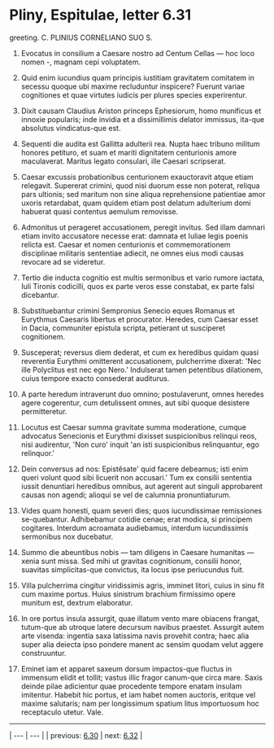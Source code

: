 # Pliny, Espitulae, letter 6.31

greeting. C. PLINIUS CORNELIANO SUO S.



1. Evocatus in consilium a Caesare nostro ad Centum Cellas — hoc loco nomen -, magnam cepi voluptatem.



2. Quid enim iucundius quam principis iustitiam gravitatem comitatem in secessu quoque ubi maxime recluduntur inspicere? Fuerunt variae cognitiones et quae virtutes iudicis per plures species experirentur.



3. Dixit causam Claudius Ariston princeps Ephesiorum, homo munificus et innoxie popularis; inde invidia et a dissimillimis delator immissus, ita-que absolutus vindicatus-que est.



4. Sequenti die audita est Gallitta adulterii rea. Nupta haec tribuno militum honores petituro, et suam et mariti dignitatem centurionis amore maculaverat. Maritus legato consulari, ille Caesari scripserat.



5. Caesar excussis probationibus centurionem exauctoravit atque etiam relegavit. Supererat crimini, quod nisi duorum esse non poterat, reliqua pars ultionis; sed maritum non sine aliqua reprehensione patientiae amor uxoris retardabat, quam quidem etiam post delatum adulterium domi habuerat quasi contentus aemulum removisse.



6. Admonitus ut perageret accusationem, peregit invitus. Sed illam damnari etiam invito accusatore necesse erat: damnata et Iuliae legis poenis relicta est. Caesar et nomen centurionis et commemorationem disciplinae militaris sententiae adiecit, ne omnes eius modi causas revocare ad se videretur.



7. Tertio die inducta cognitio est multis sermonibus et vario rumore iactata, Iuli Tironis codicilli, quos ex parte veros esse constabat, ex parte falsi dicebantur.



8. Substituebantur crimini Sempronius Senecio eques Romanus et Eurythmus Caesaris libertus et procurator. Heredes, cum Caesar esset in Dacia, communiter epistula scripta, petierant ut susciperet cognitionem.



9. Susceperat; reversus diem dederat, et cum ex heredibus quidam quasi reverentia Eurythmi omitterent accusationem, pulcherrime dixerat: 'Nec ille Polyclitus est nec ego Nero.' Indulserat tamen petentibus dilationem, cuius tempore exacto consederat auditurus.



10. A parte heredum intraverunt duo omnino; postulaverunt, omnes heredes agere cogerentur, cum detulissent omnes, aut sibi quoque desistere permitteretur.



11. Locutus est Caesar summa gravitate summa moderatione, cumque advocatus Senecionis et Eurythmi dixisset suspicionibus relinqui reos, nisi audirentur, 'Non curo' inquit 'an isti suspicionibus relinquantur, ego relinquor.'



12. Dein conversus ad nos: Epistêsate' quid facere debeamus; isti enim queri volunt quod sibi licuerit non accusari.' Tum ex consilii sententia iussit denuntiari heredibus omnibus, aut agerent aut singuli approbarent causas non agendi; alioqui se vel de calumnia pronuntiaturum.



13. Vides quam honesti, quam severi dies; quos iucundissimae remissiones se-quebantur. Adhibebamur cotidie cenae; erat modica, si principem cogitares. Interdum acroamata audiebamus, interdum iucundissimis sermonibus nox ducebatur.



14. Summo die abeuntibus nobis — tam diligens in Caesare humanitas — xenia sunt missa. Sed mihi ut gravitas cognitionum, consilii honor, suavitas simplicitas-que convictus, ita locus ipse periucundus fuit.



15. Villa pulcherrima cingitur viridissimis agris, imminet litori, cuius in sinu fit cum maxime portus. Huius sinistrum brachium firmissimo opere munitum est, dextrum elaboratur.



16. In ore portus insula assurgit, quae illatum vento mare obiacens frangat, tutum-que ab utroque latere decursum navibus praestet. Assurgit autem arte visenda: ingentia saxa latissima navis provehit contra; haec alia super alia deiecta ipso pondere manent ac sensim quodam velut aggere construuntur.



17. Eminet iam et apparet saxeum dorsum impactos-que fluctus in immensum elidit et tollit; vastus illic fragor canum-que circa mare. Saxis deinde pilae adicientur quae procedente tempore enatam insulam imitentur. Habebit hic portus, et iam habet nomen auctoris, eritque vel maxime salutaris; nam per longissimum spatium litus importuosum hoc receptaculo utetur. Vale.



---

| --- | --- |
| previous: [6.30](../6.30/) | next: [6.32](../6.32/) |